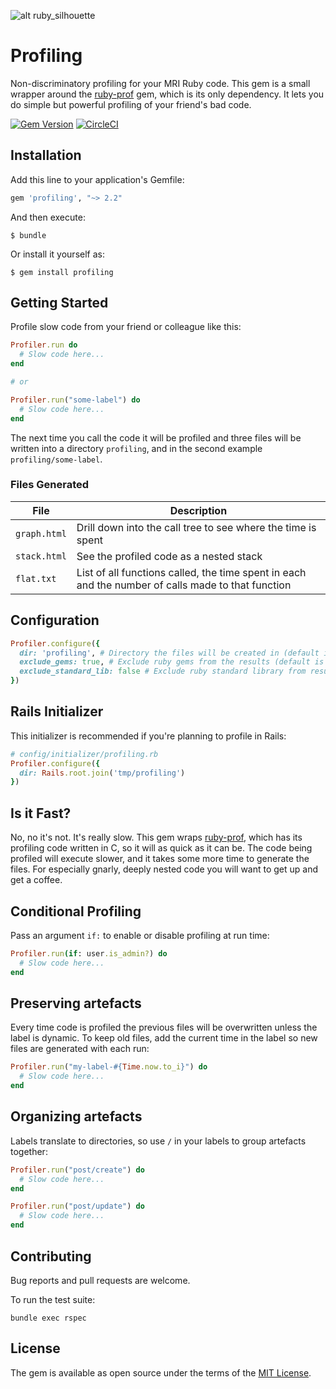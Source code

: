 ![alt ruby_silhouette](https://raw.githubusercontent.com/lukes/profiling/master/img/ruby.png)

# Profiling

Non-discriminatory profiling for your MRI Ruby code. This gem is a small wrapper around the [ruby-prof](https://github.com/ruby-prof/ruby-prof) gem, which is its only dependency. It lets you do simple but powerful profiling of your friend's bad code.

[![Gem Version](https://badge.fury.io/rb/profiling.svg)](https://badge.fury.io/rb/profiling)
[![CircleCI](https://circleci.com/gh/lukes/profiling/tree/master.svg?style=shield)](https://circleci.com/gh/lukes/profiling/tree/master)

## Installation

Add this line to your application's Gemfile:

```ruby
gem 'profiling', "~> 2.2"
```

And then execute:

    $ bundle

Or install it yourself as:

    $ gem install profiling

## Getting Started

Profile slow code from your friend or colleague like this:

```ruby
Profiler.run do
  # Slow code here...
end

# or

Profiler.run("some-label") do
  # Slow code here...
end
```

The next time you call the code it will be profiled and three files will be written into a directory `profiling`, and in the second example `profiling/some-label`.

### Files Generated

| File | Description |
| ------------- | ------------- |
| `graph.html` | Drill down into the call tree to see where the time is spent |
| `stack.html` | See the profiled code as a nested stack |
| `flat.txt` | List of all functions called, the time spent in each and the number of calls made to that function |

## Configuration

```ruby
Profiler.configure({
  dir: 'profiling', # Directory the files will be created in (default is 'profiling')
  exclude_gems: true, # Exclude ruby gems from the results (default is true)
  exclude_standard_lib: false # Exclude ruby standard library from results (default is false)
})
```

## Rails Initializer

This initializer is recommended if you're planning to profile in Rails:

```ruby
# config/initializer/profiling.rb
Profiler.configure({
  dir: Rails.root.join('tmp/profiling')
})
```

## Is it Fast?

No, no it's not. It's really slow. This gem wraps [ruby-prof](https://github.com/ruby-prof/ruby-prof), which has its profiling code written in C, so it will as quick as it can be. The code being profiled will execute slower, and it takes some more time to generate the files. For especially gnarly, deeply nested code you will want to get up and get a coffee.
## Conditional Profiling

Pass an argument `if:` to enable or disable profiling at run time:

```ruby
Profiler.run(if: user.is_admin?) do
  # Slow code here...
end
```

## Preserving artefacts

Every time code is profiled the previous files will be overwritten unless the label is dynamic. To keep old files, add the current time in the label so new files are generated with each run:

```ruby
Profiler.run("my-label-#{Time.now.to_i}") do
  # Slow code here...
end
```

## Organizing artefacts

Labels translate to directories, so use `/` in your labels to group artefacts together:

```ruby
Profiler.run("post/create") do
  # Slow code here...
end

Profiler.run("post/update") do
  # Slow code here...
end
```

## Contributing

Bug reports and pull requests are welcome.

To run the test suite:

    bundle exec rspec

## License

The gem is available as open source under the terms of the [MIT License](https://opensource.org/licenses/MIT).
